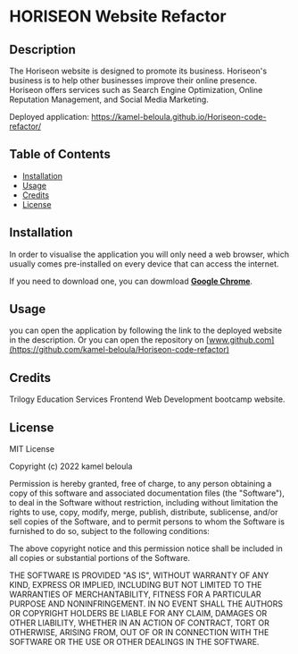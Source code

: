 # HORISEON Website Refactor


## Description

The Horiseon website is designed to promote its business. Horiseon's business is to help other businesses improve their online presence. Horiseon offers services such as Search Engine Optimization, Online Reputation Management, and Social Media Marketing.

Deployed application: https://kamel-beloula.github.io/Horiseon-code-refactor/


## Table of Contents

- [Installation](#installation)
- [Usage](#usage)
- [Credits](#credits)
- [License](#license)


## Installation

In order to visualise the application you will only need a web browser, which usually comes pre-installed on every device that can access the internet.

If you need to download one, you can dowmload [**Google Chrome**](https://www.google.co.uk/chrome/).


## Usage

you can open the application by following the link to the deployed website in the description. Or you can open the repository on [www.github.com](https://github.com/kamel-beloula/Horiseon-code-refactor)


## Credits

Trilogy Education Services Frontend Web Development bootcamp website.


## License

MIT License

Copyright (c) 2022 kamel beloula

Permission is hereby granted, free of charge, to any person obtaining a copy of this software and associated documentation files (the "Software"), to deal in the Software without restriction, including without limitation the rights to use, copy, modify, merge, publish, distribute, sublicense, and/or sell copies of the Software, and to permit persons to whom the Software is furnished to do so, subject to the following conditions:

The above copyright notice and this permission notice shall be included in all copies or substantial portions of the Software.

THE SOFTWARE IS PROVIDED "AS IS", WITHOUT WARRANTY OF ANY KIND, EXPRESS OR IMPLIED, INCLUDING BUT NOT LIMITED TO THE WARRANTIES OF MERCHANTABILITY, FITNESS FOR A PARTICULAR PURPOSE AND NONINFRINGEMENT. IN NO EVENT SHALL THE AUTHORS OR COPYRIGHT HOLDERS BE LIABLE FOR ANY CLAIM, DAMAGES OR OTHER LIABILITY, WHETHER IN AN ACTION OF CONTRACT, TORT OR OTHERWISE, ARISING FROM, OUT OF OR IN CONNECTION WITH THE SOFTWARE OR THE USE OR OTHER DEALINGS IN THE SOFTWARE.